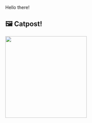 Hello there!



## 🖼️ Catpost!

<sub>
    <img src="https://cdn2.thecatapi.com/images/MTYxNzk3Ng.png" height="256">
</sub>

